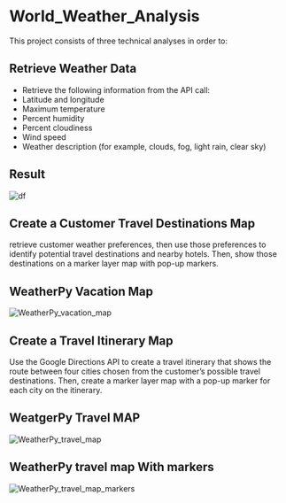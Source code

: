 # World_Weather_Analysis

This project consists of three technical analyses in order to:
## Retrieve Weather Data
* Retrieve the following information from the API call:
* Latitude and longitude
* Maximum temperature
* Percent humidity
* Percent cloudiness
* Wind speed
* Weather description (for example, clouds, fog, light rain, clear sky)
## Result
![df](https://user-images.githubusercontent.com/89410157/135764724-1b4793d4-a9ec-4e5d-b384-3e862f465e85.png)

## Create a Customer Travel Destinations Map
retrieve customer weather preferences, then use those preferences to identify potential travel destinations and nearby hotels. Then, show those destinations on a marker layer map with pop-up markers.
## WeatherPy Vacation Map
![WeatherPy_vacation_map](https://user-images.githubusercontent.com/89410157/135764739-da34248c-b8aa-44e9-923b-b749a7b634bf.png)

## Create a Travel Itinerary Map
Use the Google Directions API to create a travel itinerary that shows the route between four cities chosen from the customer’s possible travel destinations. Then, create a marker layer map with a pop-up marker for each city on the itinerary.
## WeatgerPy Travel MAP
![WeatherPy_travel_map](https://user-images.githubusercontent.com/89410157/135764762-128d11a9-0413-4322-a95a-3edbb216b805.png)

## WeatherPy travel map With markers
![WeatherPy_travel_map_markers](https://user-images.githubusercontent.com/89410157/135764836-d53c4b18-19b7-4cdf-8116-5cd5961add05.png)
